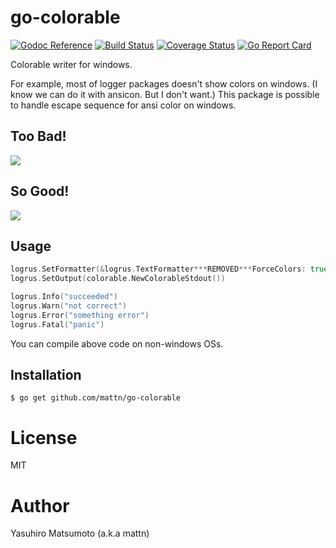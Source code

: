 # go-colorable

[![Godoc Reference](https://godoc.org/github.com/mattn/go-colorable?status.svg)](http://godoc.org/github.com/mattn/go-colorable)
[![Build Status](https://travis-ci.org/mattn/go-colorable.svg?branch=master)](https://travis-ci.org/mattn/go-colorable)
[![Coverage Status](https://coveralls.io/repos/github/mattn/go-colorable/badge.svg?branch=master)](https://coveralls.io/github/mattn/go-colorable?branch=master)
[![Go Report Card](https://goreportcard.com/badge/mattn/go-colorable)](https://goreportcard.com/report/mattn/go-colorable)

Colorable writer for windows.

For example, most of logger packages doesn't show colors on windows. (I know we can do it with ansicon. But I don't want.)
This package is possible to handle escape sequence for ansi color on windows.

## Too Bad!

![](https://raw.githubusercontent.com/mattn/go-colorable/gh-pages/bad.png)


## So Good!

![](https://raw.githubusercontent.com/mattn/go-colorable/gh-pages/good.png)

## Usage

```go
logrus.SetFormatter(&logrus.TextFormatter***REMOVED***ForceColors: true***REMOVED***)
logrus.SetOutput(colorable.NewColorableStdout())

logrus.Info("succeeded")
logrus.Warn("not correct")
logrus.Error("something error")
logrus.Fatal("panic")
```

You can compile above code on non-windows OSs.

## Installation

```
$ go get github.com/mattn/go-colorable
```

# License

MIT

# Author

Yasuhiro Matsumoto (a.k.a mattn)
